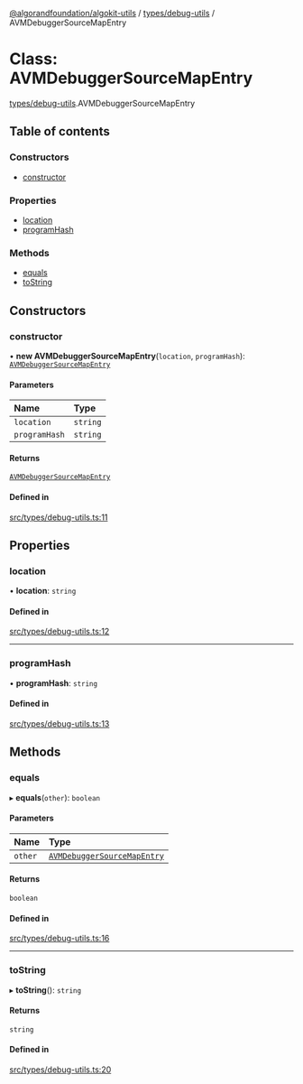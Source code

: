 [@algorandfoundation/algokit-utils](../README.md) / [types/debug-utils](../modules/types_debug_utils.md) / AVMDebuggerSourceMapEntry

# Class: AVMDebuggerSourceMapEntry

[types/debug-utils](../modules/types_debug_utils.md).AVMDebuggerSourceMapEntry

## Table of contents

### Constructors

- [constructor](types_debug_utils.AVMDebuggerSourceMapEntry.md#constructor)

### Properties

- [location](types_debug_utils.AVMDebuggerSourceMapEntry.md#location)
- [programHash](types_debug_utils.AVMDebuggerSourceMapEntry.md#programhash)

### Methods

- [equals](types_debug_utils.AVMDebuggerSourceMapEntry.md#equals)
- [toString](types_debug_utils.AVMDebuggerSourceMapEntry.md#tostring)

## Constructors

### constructor

• **new AVMDebuggerSourceMapEntry**(`location`, `programHash`): [`AVMDebuggerSourceMapEntry`](types_debug_utils.AVMDebuggerSourceMapEntry.md)

#### Parameters

| Name | Type |
| :------ | :------ |
| `location` | `string` |
| `programHash` | `string` |

#### Returns

[`AVMDebuggerSourceMapEntry`](types_debug_utils.AVMDebuggerSourceMapEntry.md)

#### Defined in

[src/types/debug-utils.ts:11](https://github.com/algorandfoundation/algokit-utils-ts/blob/main/src/types/debug-utils.ts#L11)

## Properties

### location

• **location**: `string`

#### Defined in

[src/types/debug-utils.ts:12](https://github.com/algorandfoundation/algokit-utils-ts/blob/main/src/types/debug-utils.ts#L12)

___

### programHash

• **programHash**: `string`

#### Defined in

[src/types/debug-utils.ts:13](https://github.com/algorandfoundation/algokit-utils-ts/blob/main/src/types/debug-utils.ts#L13)

## Methods

### equals

▸ **equals**(`other`): `boolean`

#### Parameters

| Name | Type |
| :------ | :------ |
| `other` | [`AVMDebuggerSourceMapEntry`](types_debug_utils.AVMDebuggerSourceMapEntry.md) |

#### Returns

`boolean`

#### Defined in

[src/types/debug-utils.ts:16](https://github.com/algorandfoundation/algokit-utils-ts/blob/main/src/types/debug-utils.ts#L16)

___

### toString

▸ **toString**(): `string`

#### Returns

`string`

#### Defined in

[src/types/debug-utils.ts:20](https://github.com/algorandfoundation/algokit-utils-ts/blob/main/src/types/debug-utils.ts#L20)
